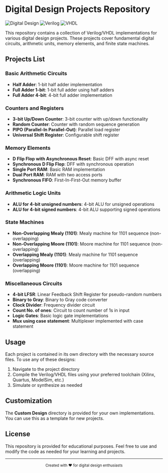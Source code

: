 # Digital Design Projects Repository

![Digital Design](https://img.shields.io/badge/Field-Digital_Design-blue) 
![Verilog](https://img.shields.io/badge/Language-Verilog-orange) 
![VHDL](https://img.shields.io/badge/Language-VHDL-purple)

This repository contains a collection of Verilog/VHDL implementations for various digital design projects. These projects cover fundamental digital circuits, arithmetic units, memory elements, and finite state machines.

## Projects List

### Basic Arithmetic Circuits
- **Half Adder**: 1-bit half adder implementation
- **Full Adder 1-bit**: 1-bit full adder using half adders
- **Full Adder 4-bit**: 4-bit full adder implementation

### Counters and Registers
- **3-bit Up/Down Counter**: 3-bit counter with up/down functionality
- **Random Counter**: Counter with random sequence generation
- **PIPO (Parallel-In Parallel-Out)**: Parallel load register
- **Universal Shift Register**: Configurable shift register

### Memory Elements
- **D Flip Flop with Asynchronous Reset**: Basic DFF with async reset
- **Synchronous D Flip Flop**: DFF with synchronous operation
- **Single Port RAM**: Basic RAM implementation
- **Dual Port RAM**: RAM with two access ports
- **Synchronous FIFO**: First-In-First-Out memory buffer

### Arithmetic Logic Units
- **ALU for 4-bit unsigned numbers**: 4-bit ALU for unsigned operations
- **ALU for 4-bit signed numbers**: 4-bit ALU supporting signed operations

### State Machines
- **Non-Overlapping Mealy (1101)**: Mealy machine for 1101 sequence (non-overlapping)
- **Non-Overlapping Moore (1101)**: Moore machine for 1101 sequence (non-overlapping)
- **Overlapping Mealy (1101)**: Mealy machine for 1101 sequence (overlapping)
- **Overlapping Moore (1101)**: Moore machine for 1101 sequence (overlapping)

### Miscellaneous Circuits
- **4-bit LFSR**: Linear Feedback Shift Register for pseudo-random numbers
- **Binary to Gray**: Binary to Gray code converter
- **Clock Divider**: Frequency divider circuit
- **Count No. of ones**: Circuit to count number of 1s in input
- **Logic Gates**: Basic logic gate implementations
- **Mux using case statement**: Multiplexer implemented with case statement

## Usage

Each project is contained in its own directory with the necessary source files. To use any of these designs:

1. Navigate to the project directory
2. Compile the Verilog/VHDL files using your preferred toolchain (Xilinx, Quartus, ModelSim, etc.)
3. Simulate or synthesize as needed

## Customization

The **Custom Design** directory is provided for your own implementations. You can use this as a template for new projects.

## License

This repository is provided for educational purposes. Feel free to use and modify the code as needed for your learning and projects.

---

<div align="center">
  <sub>Created with ❤︎ for digital design enthusiasts</sub>
</div>
